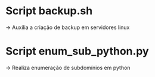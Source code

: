 # Script backup.sh
-> Auxilia a criação de backup em servidores linux

# Script enum_sub_python.py
-> Realiza enumeração de subdomínios em python

